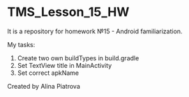 # TMS_Lesson_15_HW
It is a repository for homework №15 - Android familiarization.

My tasks:

1. Create two own buildTypes in build.gradle
2. Set TextView title in MainActivity
3. Set correct apkName

Created by Alina Piatrova
